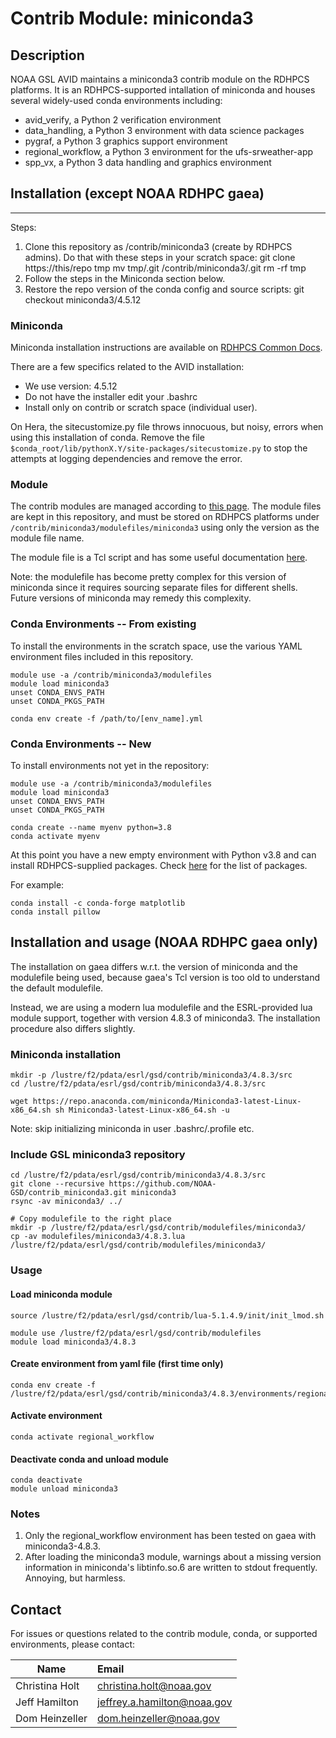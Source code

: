 # Contrib Module: miniconda3

## Description

NOAA GSL AVID maintains a miniconda3 contrib module on the RDHPCS platforms. It
is an RDHPCS-supported intallation of miniconda and houses several widely-used
conda environments including:

  - avid_verify, a Python 2 verification environment 
  - data_handling, a Python 3 environment with data science packages
  - pygraf, a Python 3 graphics support environment
  - regional_workflow, a Python 3 environment for the ufs-srweather-app
  - spp_vx, a Python 3 data handling and graphics environment


## Installation (except NOAA RDHPC gaea)

---
Steps:

1. Clone this repository as /contrib/miniconda3 (create by RDHPCS admins). Do
   that with these steps in your scratch space:
        git clone https://this/repo tmp
        mv tmp/.git /contrib/miniconda3/.git
        rm -rf tmp
2. Follow the steps in the Miniconda section below.
3. Restore the repo version of the conda config and source scripts:
        git checkout miniconda3/4.5.12

### Miniconda

Miniconda installation instructions are available on [RDHPCS Common
Docs](https://rdhpcs-common-docs.rdhpcs.noaa.gov/wiki/index.php/Anaconda).

There are a few specifics related to the AVID installation:

 - We use version: 4.5.12
 - Do not have the installer edit your .bashrc
 - Install only on contrib or scratch space (individual user).


On Hera, the sitecustomize.py file throws innocuous, but noisy, errors when
using this installation of conda. Remove the file `
$conda_root/lib/pythonX.Y/site-packages/sitecustomize.py` to stop the attempts
at logging dependencies and remove the error.

### Module

The contrib modules are managed according to [this
page](https://rdhpcs-common-docs.rdhpcs.noaa.gov/wiki/index.php/Managing_Packages_in_/contrib).
The module files are kept in this repository, and must be stored on RDHPCS
platforms under `/contrib/miniconda3/modulefiles/miniconda3` using only the
version as the module file name.

The module file is a Tcl script and has some useful documentation
[here](https://modules.readthedocs.io/en/latest/modulefile.html).

Note: the modulefile has become pretty complex for this version of miniconda
since it requires sourcing separate files for different shells. Future versions
of miniconda may remedy this complexity.

### Conda Environments -- From existing

To install the environments in the scratch space, use the various YAML
environment files included in this repository.

    module use -a /contrib/miniconda3/modulefiles
    module load miniconda3
    unset CONDA_ENVS_PATH
    unset CONDA_PKGS_PATH

    conda env create -f /path/to/[env_name].yml

### Conda Environments -- New

To install environments not yet in the repository:


    module use -a /contrib/miniconda3/modulefiles
    module load miniconda3
    unset CONDA_ENVS_PATH
    unset CONDA_PKGS_PATH

    conda create --name myenv python=3.8
    conda activate myenv

At this point you have a new empty environment with Python v3.8 and can install
RDHPCS-supplied packages. Check
[here](https://rdhpcs-common-docs.rdhpcs.noaa.gov/wiki/index.php/Anaconda) for
the list of packages.

For example:

    conda install -c conda-forge matplotlib
    conda install pillow

## Installation and usage (NOAA RDHPC gaea only)

The installation on gaea differs w.r.t. the version of miniconda and the modulefile
being used, because gaea's Tcl version is too old to understand the default modulefile.

Instead, we are using a modern lua modulefile and the ESRL-provided lua module support,
together with version 4.8.3 of miniconda3. The installation procedure also differs slightly.

### Miniconda installation

    mkdir -p /lustre/f2/pdata/esrl/gsd/contrib/miniconda3/4.8.3/src
    cd /lustre/f2/pdata/esrl/gsd/contrib/miniconda3/4.8.3/src

    wget https://repo.anaconda.com/miniconda/Miniconda3-latest-Linux-x86_64.sh sh Miniconda3-latest-Linux-x86_64.sh -u

Note: skip initializing miniconda in user .bashrc/.profile etc.

### Include GSL miniconda3 repository

    cd /lustre/f2/pdata/esrl/gsd/contrib/miniconda3/4.8.3/src
    git clone --recursive https://github.com/NOAA-GSD/contrib_miniconda3.git miniconda3
    rsync -av miniconda3/ ../

    # Copy modulefile to the right place
    mkdir -p /lustre/f2/pdata/esrl/gsd/contrib/modulefiles/miniconda3/
    cp -av modulefiles/miniconda3/4.8.3.lua /lustre/f2/pdata/esrl/gsd/contrib/modulefiles/miniconda3/

### Usage

#### Load miniconda module

    source /lustre/f2/pdata/esrl/gsd/contrib/lua-5.1.4.9/init/init_lmod.sh

    module use /lustre/f2/pdata/esrl/gsd/contrib/modulefiles
    module load miniconda3/4.8.3

#### Create environment from yaml file (first time only)

    conda env create -f /lustre/f2/pdata/esrl/gsd/contrib/miniconda3/4.8.3/environments/regional_workflow.yml

#### Activate environment

    conda activate regional_workflow

#### Deactivate conda and unload module

    conda deactivate
    module unload miniconda3

### Notes

1) Only the regional_workflow environment has been tested on gaea with miniconda3-4.8.3.
2) After loading the miniconda3 module, warnings about a missing version information in
   miniconda's libtinfo.so.6 are written to stdout frequently. Annoying, but harmless.

## Contact

  For issues or questions related to the contrib module, conda, or supported
  environments, please contact:

  | Name            | Email                       |
  | ----------------| :---------------------------|
  | Christina Holt  | christina.holt@noaa.gov     |
  | Jeff Hamilton   | jeffrey.a.hamilton@noaa.gov |
  | Dom Heinzeller  | dom.heinzeller@noaa.gov     | (gaea support)

